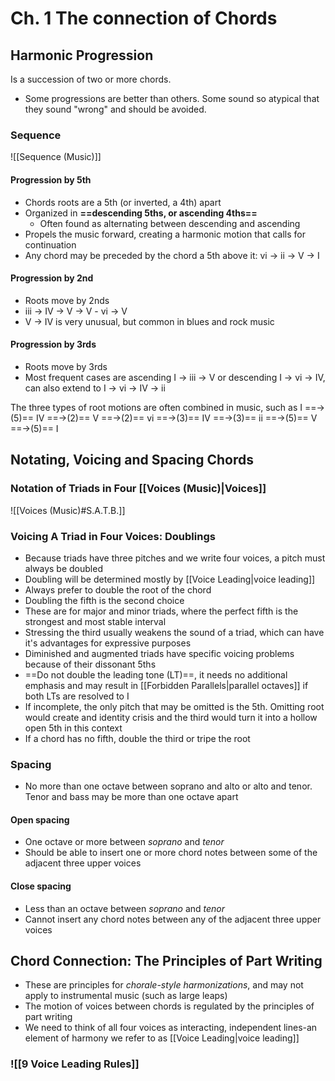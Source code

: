 # Ch. 1 The connection of Chords
## Harmonic Progression
Is a succession of two or more chords.
- Some progressions are better than others. Some sound so atypical that they sound "wrong" and should be avoided.

### Sequence
![[Sequence (Music)]]
 
#### Progression by 5th
 - Chords roots are a 5th (or inverted, a 4th) apart
 - Organized in **==descending 5ths, or ascending 4ths==**
     - Often found as alternating between descending and ascending
 - Propels the music forward, creating a harmonic motion that calls for continuation
 - Any chord may be preceded by the chord a 5th above it: vi -> ii -> V -> I
#### Progression by 2nd
- Roots move by 2nds
- iii -> IV -> V -> V - vi -> V 
- V -> IV is very unusual, but common in blues and rock music

#### Progression by 3rds
- Roots move by 3rds
- Most frequent cases are ascending I -> iii -> V or descending I -> vi -> IV, can also extend to I -> vi -> IV -> ii

The three types of root motions are often combined in music, such as I ==->(5)== IV ==->(2)== V ==->(2)== vi ==->(3)== IV ==->(3)== ii ==->(5)== V ==->(5)== I

## Notating, Voicing and Spacing Chords
### Notation of Triads in Four [[Voices (Music)|Voices]]
![[Voices (Music)#S.A.T.B.]]

### Voicing A Triad in Four Voices: Doublings
- Because triads have three pitches and we write four voices, a pitch must always be doubled
- Doubling will be determined mostly by [[Voice Leading|voice leading]]
- Always prefer to double the root of the chord
- Doubling the fifth is the second choice
- These are for major and minor triads, where the perfect fifth is the strongest and most stable interval
- Stressing the third usually weakens the sound of a triad, which can have it's advantages for expressive purposes
- Diminished and augmented triads have specific voicing problems because of their dissonant 5ths
- ==Do not double the leading tone (LT)==, it needs no additional emphasis and may result in [[Forbidden Parallels|parallel octaves]] if both LTs are resolved to I
- If incomplete, the only pitch that may be omitted is the 5th. Omitting root would create and identity crisis and the third would turn it into a hollow open 5th in this context
- If a chord has no fifth, double the third or tripe the root

### Spacing
- No more than one octave between soprano and alto or alto and tenor. Tenor and bass may be more than one octave apart
#### Open spacing
- One octave or more between *soprano* and *tenor*
- Should be able to insert one or more chord notes between some of the adjacent three upper voices
#### Close spacing
- Less than an octave between *soprano* and *tenor*
- Cannot insert any chord notes between any of the adjacent three upper voices

## Chord Connection: The Principles of Part Writing
- These are principles for *chorale-style harmonizations*, and may not apply to instrumental music (such as large leaps)
- The motion of voices between chords is regulated by the principles of part writing
- We need to think of all four voices as interacting, independent lines-an element of harmony we refer to as [[Voice Leading|voice leading]]
### ![[9 Voice Leading Rules]]
